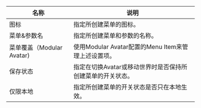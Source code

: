 | 名称                   | 说明                                    |
|----------------------|---------------------------------------|
| 图标                   | 指定所创建菜单的图标。                           |
| 菜单&参数名               | 指定所创建菜单和参数的名称。                        |
| 菜单覆盖（Modular Avatar) | 使用Modular Avatar配置的Menu Item来管理上述设置项。 |
| 保存状态                 | 指定在切换Avatar或移动世界时是否保持所创建菜单的开关状态。      |
| 仅限本地                 | 指定所创建菜单的开关状态是否只在本地生效。                 |
